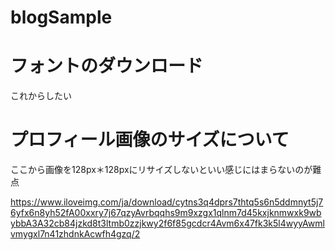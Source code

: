 # blogSample


# フォントのダウンロード
これからしたい


# プロフィール画像のサイズについて

ここから画像を128px＊128pxにリサイズしないといい感じにはまらないのが難点

https://www.iloveimg.com/ja/download/cytns3q4dprs7thtq5s6n5ddmnyt5j76yfx6n8yh52fA00xxry7j67qzyAvrbqqhs9m9xzgx1qlnm7d45kxjknmwxk9wbybbA3A32cb84jzkd8t3ltmb0zzjkwy2f6f85gcdcr4Avm6x47fk3k5l4wyyAwmlvmygxl7n41zhdnkAcwfh4gzq/2
